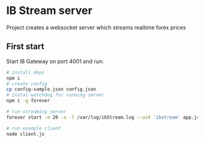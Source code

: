 # IB Stream server
Project creates a websocket server which streams realtime forex prices


## First start
Start IB Gateway on port 4001 and run:
```bash
# install deps 
npm i 
# create config
cp config-sample.json config.json
# instal watchdog for running server 
npm i -g forever

# run streaming server 
forever start -m 20 -a -l /var/log/ibStream.log --uid 'ibstream' app.js

# run example client
node client.js
```
